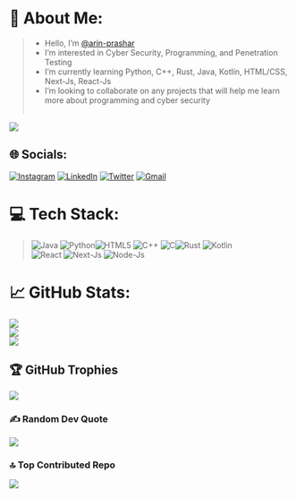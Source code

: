 # 💫 About Me:
> - Hello, I’m [@arin-prashar](https://github.com/arin-prashar)<br> 
> - I’m interested in Cyber Security, Programming, and Penetration Testing<br> 
> - I’m currently learning Python, C++, Rust, Java, Kotlin, HTML/CSS, Next-Js, React-Js<br> 
> - I’m looking to collaborate on any projects that will help me learn more about programming and cyber security<br><br>

[![](https://visitcount.itsvg.in/api?id=arin-prashar&label=Profile%20Views&pretty=true)](https://visitcount.itsvg.in)


## 🌐 Socials:
[![Instagram](https://img.shields.io/badge/Instagram-%23E4405F.svg?logo=Instagram&logoColor=white)](https://instagram.com/arin_prashar)
[![LinkedIn](https://img.shields.io/badge/LinkedIn-%230077B5.svg?logo=linkedin&logoColor=white)](https://linkedin.com/in/prashar-arin) 
[![Twitter](https://img.shields.io/badge/Twitter-%231DA1F2.svg?logo=Twitter&logoColor=white)](https://twitter.com./arin_prashar) 
[![Gmail](https://img.shields.io/badge/Gmail-%23D14836.svg?logo=Gmail&logoColor=white)](mailto:prashararin@gmail.com)

# 💻 Tech Stack:
>![Java](https://img.shields.io/badge/java-%23ED8B00.svg?style=for-the-badge&logo=java&logoColor=white) 
![Python](https://img.shields.io/badge/python-3670A0?style=for-the-badge&logo=python&logoColor=ffdd54)![HTML5](https://img.shields.io/badge/html5-%23E34F26.svg?style=for-the-badge&logo=html5&logoColor=white) ![C++](https://img.shields.io/badge/c++-%2300599C.svg?style=for-the-badge&logo=c%2B%2B&logoColor=white) ![C](https://img.shields.io/badge/c-%2300599C.svg?style=for-the-badge&logo=c&logoColor=white)![Rust](https://img.shields.io/badge/rust-%23000000.svg?style=for-the-badge&logo=rust&logoColor=white) ![Kotlin](https://img.shields.io/badge/Kotlin-%230095D5.svg?style=for-the-badge&logo=kotlin&logoColor=white)<br>
![React](https://img.shields.io/badge/react-%2320232a.svg?style=for-the-badge&logo=react&logoColor=%2361DAFB)
![Next-Js](https://img.shields.io/badge/nextjs-%23000000.svg?style=for-the-badge&logo=next-dot-js&logoColor=white)
![Node-Js](https://img.shields.io/badge/node.js-%2343853D.svg?style=for-the-badge&logo=node-dot-js&logoColor=white)

# 📈 GitHub Stats:
![](https://github-readme-stats.vercel.app/api?username=arin-prashar&theme=great-gatsby&hide_border=false&include_all_commits=false&count_private=false)<br/>
![](https://github-readme-streak-stats.herokuapp.com/?user=arin-prashar&theme=vision-friendly-dark&hide_border=false)<br/>
![](https://github-readme-stats.vercel.app/api/top-langs/?username=arin-prashar&theme=midnight-purple&hide_border=false&include_all_commits=false&count_private=false&layout=compact)

## 🏆 GitHub Trophies
![](https://github-profile-trophy.vercel.app/?username=arin-prashar&theme=darkhub&no-frame=false&no-bg=false&margin-w=4)

### ✍️ Random Dev Quote
![](https://quotes-github-readme.vercel.app/api?type=horizontal&theme=merko)

### 🔝 Top Contributed Repo
![](https://github-contributor-stats.vercel.app/api?username=arin-prashar&limit=5&theme=great-gatsby&combine_all_yearly_contributions=true)
